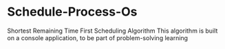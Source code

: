 # Schedule-Process-Os
Shortest Remaining Time First Scheduling Algorithm
This algorithm is built on a console application, to be part of problem-solving learning
